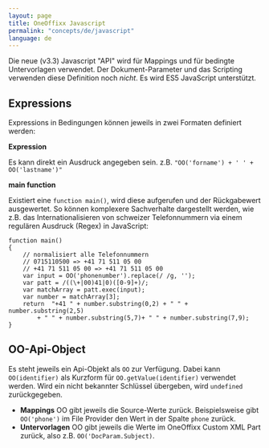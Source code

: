 ```yaml
---
layout: page
title: OneOffixx Javascript
permalink: "concepts/de/javascript"
language: de
---
```


Die neue (v3.3) Javascript "API" wird für Mappings und für bedingte Untervorlagen verwendet. Der Dokument-Parameter und das Scripting verwenden diese Definition noch *nicht*. Es wird ES5 JavaScript unterstützt.

## Expressions

Expressions in Bedingungen können jeweils in zwei Formaten definiert werden:

__Expression__

Es kann direkt ein Ausdruck angegeben sein. z.B. `"OO('forname') + ' ' + OO('lastname')"`

__main function__

Existiert eine `function main()`, wird diese aufgerufen und der Rückgabewert ausgewertet. So können komplexere Sachverhalte dargestellt werden, wie z.B. das Internationalisieren von schweizer Telefonnummern via einem regulären Ausdruck (Regex) in JavaScript:

    function main()
    {
        // normalisiert alle Telefonnummern
        // 0715110500 => +41 71 511 05 00
        // +41 71 511 05 00 => +41 71 511 05 00
        var input = OO('phonenumber').replace(/ /g, '');
        var patt = /((\+|00)41|0)([0-9]+)/;
        var matchArray = patt.exec(input);
        var number = matchArray[3];
        return  "+41 " + number.substring(0,2) + " " + number.substring(2,5)
            + " " + number.substring(5,7)+ " " + number.substring(7,9);
    }

## OO-Api-Object

Es steht jeweils ein Api-Objekt als `OO` zur Verfügung. Dabei kann `OO(identifier)` als Kurzform für `OO.getValue(identifier)` verwendet werden. Wird ein nicht bekannter Schlüssel übergeben, wird `undefined` zurückgegeben.

* __Mappings__ OO gibt jeweils die Source-Werte zurück. Beispielsweise gibt `OO('phone')` im File Provider den Wert in der Spalte `phone` zurück.
* __Untervorlagen__ OO gibt jeweils die Werte im OneOffixx Custom XML Part zurück, also z.B. `OO('DocParam.Subject)`.